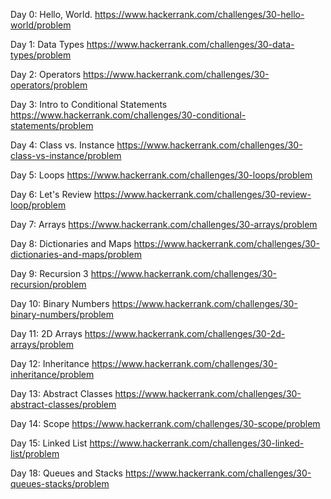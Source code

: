 Day 0: Hello, World.
https://www.hackerrank.com/challenges/30-hello-world/problem

Day 1: Data Types 
https://www.hackerrank.com/challenges/30-data-types/problem

Day 2: Operators
https://www.hackerrank.com/challenges/30-operators/problem

Day 3: Intro to Conditional Statements
https://www.hackerrank.com/challenges/30-conditional-statements/problem

Day 4: Class vs. Instance
https://www.hackerrank.com/challenges/30-class-vs-instance/problem

Day 5: Loops
https://www.hackerrank.com/challenges/30-loops/problem

Day 6: Let's Review
https://www.hackerrank.com/challenges/30-review-loop/problem

Day 7: Arrays
https://www.hackerrank.com/challenges/30-arrays/problem

Day 8: Dictionaries and Maps
https://www.hackerrank.com/challenges/30-dictionaries-and-maps/problem

Day 9: Recursion 3
https://www.hackerrank.com/challenges/30-recursion/problem

Day 10: Binary Numbers
https://www.hackerrank.com/challenges/30-binary-numbers/problem

Day 11: 2D Arrays
https://www.hackerrank.com/challenges/30-2d-arrays/problem

Day 12: Inheritance
https://www.hackerrank.com/challenges/30-inheritance/problem

Day 13: Abstract Classes
https://www.hackerrank.com/challenges/30-abstract-classes/problem

Day 14: Scope
https://www.hackerrank.com/challenges/30-scope/problem

Day 15: Linked List
https://www.hackerrank.com/challenges/30-linked-list/problem





Day 18: Queues and Stacks
https://www.hackerrank.com/challenges/30-queues-stacks/problem







